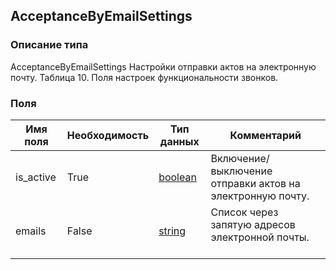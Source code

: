 
## AcceptanceByEmailSettings

### Описание типа
AcceptanceByEmailSettings
Настройки отправки актов на электронную почту.
Таблица 10. Поля настроек функциональности звонков.


### Поля

| Имя поля | Необходимость | Тип данных | Комментарий |
|---|---|---|---|
|is_active|True|[boolean](/docs/types/boolean.md)|Включение/выключение отправки актов на электронную почту.<br/>|
|emails|False|[string](/docs/types/string.md)|Список через запятую адресов электронной почты.<br/><br/>|
